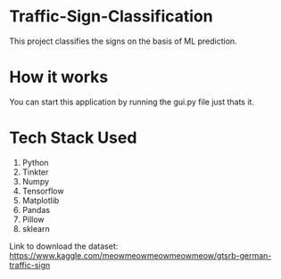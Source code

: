 # Traffic-Sign-Classification

This project classifies the signs on the basis of ML prediction.

# How it works

You can start this application by running the gui.py file just thats it.

# Tech Stack Used

1. Python
2. Tinkter
3. Numpy
4. Tensorflow
5. Matplotlib
6. Pandas
7. Pillow
8. sklearn



Link to download the dataset: https://www.kaggle.com/meowmeowmeowmeowmeow/gtsrb-german-traffic-sign
